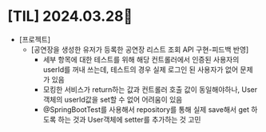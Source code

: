 # [TIL] 2024.03.28📒

  * [프로젝트]
    * [공연장을 생성한 유저가 등록한 공연장 리스트 조회 API 구현-피드백 반영]
      * 세부 항목에 대한 테스트를 위해 해당 컨트롤러에서 인증된 사용자의 userId를 꺼내 쓰는데, 테스트의 경우 실제 로그인 된 사용자가 없어 문제가 있음
      * 모킹한 서비스가 return하는 값과 컨트롤러 호출 값이 동일해야하나, User 객체의 userId값을 set할 수 없어 어려움이 있음
      * @SpringBootTest를 사용해서 repository를 통해 실제 save해서 get 하도록 하는 것과 User객체에 setter를 추가하는 것 고민
      
      
